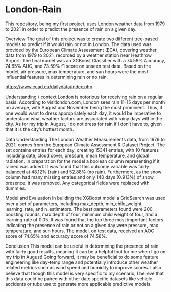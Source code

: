 # London-Rain
This repository, being my first project, uses London weather data from 1979 to 2021 in order to predict the presence of rain on a given day. 


Overview 
The goal of this project was to create two different tree-based models to predict if it would rain or not in London. The data used was provided by the European Climate Assessment (ECA), covering weather data from 1979 to 2021, recorded by a weather station near Heathrow Airport. The final model was an XGBoost Classifier with a 74.58% Accuracy, 74.65% AUC, and 73.59% f1 score on unseen test data. Based on the model, air pressure, max temperature, and sun hours were the most influential features in determining rain or no rain. 

https://www.ecad.eu/dailydata/index.php

Understanding / context 
London is notorious for receiving rain on a regular basis. According to visitlondon.com, London sees rain 11-15 days per month on average, with August and November being the most prominent. Thus, if one would want to dress appropriately each day, it would be imperative to understand what weather factors are associated with rainy days within the city. As for my trip in August, I do not dress for rain if I don’t have to, given that it is the city’s hottest month. 

Data Understanding 
The London Weather Measurements data, from 1979 to 2021, comes from the European Climate Assessment & Dataset Project. The set contains entries for each day, creating 15341 entries, with 10 features including date, cloud cover, pressure, mean temperature, and global radiation. In preparation for the model a boolean column representing if it rained was added. It was found that this outcome variable was fairly balanced at 48.12% (rain) and 52.88% (no rain). Furthermore, as the snow column had many missing entries and only 140 days (0.913%) of snow presence, it was removed. Any categorical fields were replaced with dummies. 

Model and Evaluation 
In building the XGBoost model a GridSearch was used over a set of parameters, including max_depth, min_child_weight, learning_rate, and n_estimators. The best parameters found were 200 boosting rounds, max depth of four, minimum child weight of four, and a learning rate of 0.05. It was found that the top three most important factors indicating the presence of rain or not on a given day were pressure, max temperature, and sun hours. The model, on test data, received an AOC score of 74.65% and accuracy score of 74.58%. 

Conclusion 
This model can be useful in determining the presence of rain with fairly good results, meaning it can be a helpful tool for me when I go on my trip in August! Going forward, it may be beneficial to do some feature engineering like day-temp range and potentially introduce other weather related metrics such as wind speed and humidity to improve scores. I also believe that though this model is very specific to my scenario, I believe that this data could be paired with other date specific datasets like vehicle accidents or tube use to generate more applicable predictive models. 
